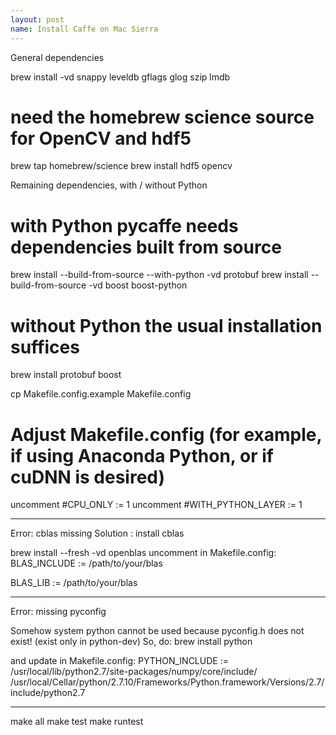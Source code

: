 ```yaml
---
layout: post
name: Install Caffe on Mac Sierra
---
```


General dependencies

brew install -vd snappy leveldb gflags glog szip lmdb
# need the homebrew science source for OpenCV and hdf5
brew tap homebrew/science
brew install hdf5 opencv

Remaining dependencies, with / without Python

# with Python pycaffe needs dependencies built from source
brew install --build-from-source --with-python -vd protobuf
brew install --build-from-source -vd boost boost-python
# without Python the usual installation suffices
brew install protobuf boost


cp Makefile.config.example Makefile.config
# Adjust Makefile.config (for example, if using Anaconda Python, or if cuDNN is desired)

uncomment #CPU_ONLY := 1
uncomment #WITH_PYTHON_LAYER := 1

------------------
Error: cblas missing
Solution : install cblas

brew install --fresh -vd openblas
uncomment in Makefile.config:
BLAS_INCLUDE := /path/to/your/blas

BLAS_LIB := /path/to/your/blas

------------------

Error: missing pyconfig

Somehow system python cannot be used because pyconfig.h does not exist! (exist only in python-dev)
So, do:
brew install python 

and update in Makefile.config:
PYTHON_INCLUDE := /usr/local/lib/python2.7/site-packages/numpy/core/include/ /usr/local/Cellar/python/2.7.10/Frameworks/Python.framework/Versions/2.7/include/python2.7

------------------

make all
make test
make runtest
